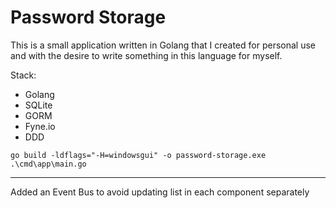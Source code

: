 # Password Storage

This is a small application written in Golang that I created for personal use and with the desire to write something in this language for myself.

Stack: 
- Golang
- SQLite
- GORM
- Fyne.io
- DDD

```go build -ldflags="-H=windowsgui" -o password-storage.exe .\cmd\app\main.go```

---

Added an Event Bus to avoid updating list in each component separately